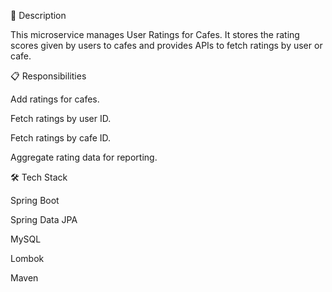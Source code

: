 📜 Description

This microservice manages User Ratings for Cafes.
It stores the rating scores given by users to cafes and provides APIs to fetch ratings by user or cafe.

📋 Responsibilities

Add ratings for cafes.

Fetch ratings by user ID.

Fetch ratings by cafe ID.

Aggregate rating data for reporting.

🛠 Tech Stack

Spring Boot

Spring Data JPA

MySQL

Lombok

Maven

